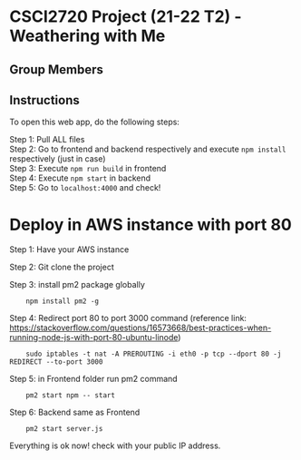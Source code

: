 # CSCI2720 Project (21-22 T2) - Weathering with Me

## Group Members

## Instructions
To open this web app, do the following steps: 

Step 1: Pull ALL files  
Step 2: Go to frontend and backend respectively and execute `npm install` respectively (just in case)  
Step 3: Execute `npm run build` in frontend  
Step 4: Execute `npm start` in backend  
Step 5: Go to `localhost:4000` and check!  


# Deploy in AWS instance with port 80

Step 1: Have your AWS instance

Step 2: Git clone the project

Step 3: install pm2 package globally

        npm install pm2 -g
        
Step 4: Redirect port 80 to port 3000 command (reference link: https://stackoverflow.com/questions/16573668/best-practices-when-running-node-js-with-port-80-ubuntu-linode)

        sudo iptables -t nat -A PREROUTING -i eth0 -p tcp --dport 80 -j REDIRECT --to-port 3000
        
        
Step 5: in Frontend folder run pm2 command 

        pm2 start npm -- start
        
Step 6: Backend same as Frontend

        pm2 start server.js

Everything is ok now! check with your public IP address.
        
